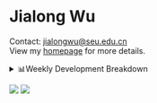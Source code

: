 #  Jialong Wu

Contact: jialongwu@seu.edu.cn<br>
View my [homepage](https://callanwu.github.io/) for more details.

<details><summary>📊Weekly Development Breakdown</summary>

<!--START_SECTION:waka-->

```txt
From: 03 October 2024 - To: 10 October 2024

Total Time: 9 hrs 34 mins

Python       7 hrs 58 mins   ████████████████████▓░░░░   83.27 %
JSON         27 mins         █▒░░░░░░░░░░░░░░░░░░░░░░░   04.83 %
Bash         24 mins         █░░░░░░░░░░░░░░░░░░░░░░░░   04.26 %
Text         18 mins         ▓░░░░░░░░░░░░░░░░░░░░░░░░   03.19 %
Other        14 mins         ▓░░░░░░░░░░░░░░░░░░░░░░░░   02.52 %
```

<!--END_SECTION:waka-->

[![wakatime](https://wakatime.com/badge/user/c6720b29-9431-4a60-bc9d-e1fb2b6bd65f.svg)](https://wakatime.com/@c6720b29-9431-4a60-bc9d-e1fb2b6bd65f)
</details>

[![](https://img.shields.io/badge/Google%20Scholar-4385FE.svg?&color=d6d6d6&style=flat-square&logo=google-scholar)](https://scholar.google.com/citations?user=6eg2m4YAAAAJ)
![](https://komarev.com/ghpvc/?username=callanwu)
